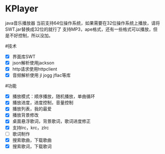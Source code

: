 # KPlayer
java音乐播放器
当前支持64位操作系统，如果需要在32位操作系统上播放，请将SWT.jar替换成32位的就行了 
支持MP3，ape格式，还有一些格式可以播放，但是不好控制，所以没加。

#技术
- [x] 界面库SWT
- [x] json解析使用jackson
- [x] http请求使用httpclient
- [x] 音频解析使用 jl jogg jflac等库

#功能
- [x] 播放模式：顺序播放，随机播放，单曲循环
- [x] 播放进度，进度控制，音量控制
- [x] 播放列表，我的最爱
- [x] 播放背景修改
- [x] 桌面悬浮歌词，背景歌词，歌词进度修正
- [x] 支持lrc，krc，zlrc
- [ ] 歌词制作
- [x] 搜索歌曲，下载歌曲
- [x] 搜索歌词，下载歌词
